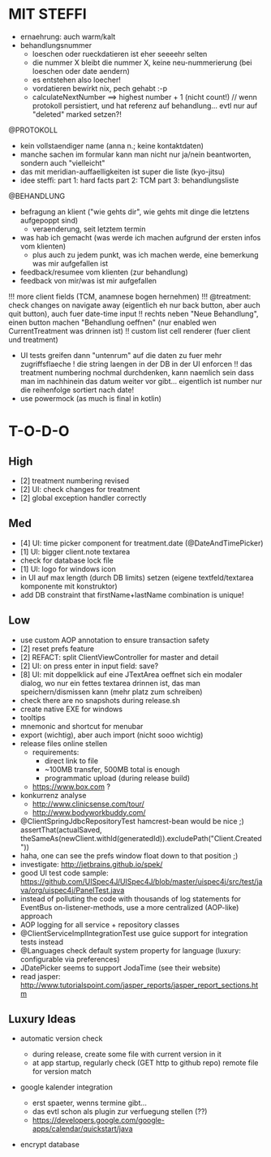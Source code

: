





MIT STEFFI
==============================

- ernaehrung: auch warm/kalt
- behandlungsnummer
  - loeschen oder rueckdatieren ist eher seeeehr selten
  - die nummer X bleibt die nummer X, keine neu-nummerierung (bei loeschen oder date aendern)
  - es entstehen also loecher!
  - vordatieren bewirkt nix, pech gehabt :-p
  - calculateNextNumber ==> highest number + 1 (nicht count!)
  // wenn protokoll persistiert, und hat referenz auf behandlung... evtl nur auf "deleted" marked setzen?!



@PROTOKOLL
  - kein vollstaendiger name (anna n.; keine kontaktdaten)
  - manche sachen im formular kann man nicht nur ja/nein beantworten, sondern auch "vielleicht"
  - das mit meridian-auffaelligkeiten ist super die liste (kyo-jitsu)
- idee steffi:
	part 1: hard facts
	part 2: TCM
	part 3: behandlungsliste
		


@BEHANDLUNG
  - befragung an klient ("wie gehts dir", wie gehts mit dinge die letztens aufgepoppt sind)
      - veraenderung, seit letztem termin
  - was hab ich gemacht (was werde ich machen aufgrund der ersten infos vom klienten)
     + plus auch zu jedem punkt, was ich machen werde, eine bemerkung was mir aufgefallen ist
  - feedback/resumee vom klienten (zur behandlung)
  - feedback von mir/was ist mir aufgefallen


!!! more client fields (TCM, anamnese bogen hernehmen)
!!! @treatment: check changes on navigate away (eigentlich eh nur back button, aber auch quit button), auch fuer date-time input
!! rechts neben "Neue Behandlung", einen button machen "Behandlung oeffnen" (nur enabled wen CurrentTreatment was drinnen ist)
!! custom list cell renderer (fuer client und treatment)
  - UI tests greifen dann "untenrum" auf die daten zu fuer mehr zugriffsflaeche
! die string laengen in der DB in der UI enforcen
!! das treatment numbering nochmal durchdenken, kann naemlich sein dass man im nachhinein das datum weiter vor gibt... eigentlich ist number nur die reihenfolge sortiert nach date!
- use powermock (as much is final in kotlin)


# T-O-D-O

## High

* [2] treatment numbering revised
* [2] UI: check changes for treatment
* [2] global exception handler correctly


## Med

* [4] UI: time picker component for treatment.date (@DateAndTimePicker)
* [1] UI: bigger client.note textarea
* check for database lock file
* [1] UI: logo for windows icon
* in UI auf max length (durch DB limits) setzen (eigene textfeld/textarea komponente mit konstruktor)
* add DB constraint that firstName+lastName combination is unique!

## Low

* use custom AOP annotation to ensure transaction safety
* [2] reset prefs feature
* [2] REFACT: split ClientViewController for master and detail
* [2] UI: on press enter in input field: save?
* [8] UI: mit doppelklick auf eine JTextArea oeffnet sich ein modaler dialog, wo nur ein fettes textarea drinnen ist, das man speichern/dismissen kann (mehr platz zum schreiben)
* check there are no snapshots during release.sh
* create native EXE for windows
* tooltips
* mnemonic and shortcut for menubar
* export (wichtig), aber auch import (nicht sooo wichtig)
* release files online stellen
  * requirements:
    * direct link to file
    * ~100MB transfer, 500MB total is enough
    * programmatic upload (during release build)
  * https://www.box.com ?
* konkurrenz analyse
  * http://www.clinicsense.com/tour/
  * http://www.bodyworkbuddy.com/
* @ClientSpringJdbcRepositoryTest hamcrest-bean would be nice ;) assertThat(actualSaved, theSameAs(newClient.withId(generatedId)).excludePath("Client.Created"))
* haha, one can see the prefs window float down to that position ;)
* investigate: http://jetbrains.github.io/spek/
* good UI test code sample: https://github.com/UISpec4J/UISpec4J/blob/master/uispec4j/src/test/java/org/uispec4j/PanelTest.java
* instead of polluting the code with thousands of log statements for EventBus on-listener-methods, use a more centralized (AOP-like) approach
* AOP logging for all service + repository classes
* @ClientServiceImplIntegrationTest use guice support for integration tests instead
* @Languages check default system property for language (luxury: configurable via preferences)
* JDatePicker seems to support JodaTime (see their website)
* read jasper: http://www.tutorialspoint.com/jasper_reports/jasper_report_sections.htm

## Luxury Ideas

* automatic version check
  * during release, create some file with current version in it
  * at app startup, regularly check (GET http to github repo) remote file for version match

* google kalender integration
  * erst spaeter, wenns termine gibt...
  * das evtl schon als plugin zur verfuegung stellen (??)
  * https://developers.google.com/google-apps/calendar/quickstart/java

* encrypt database
